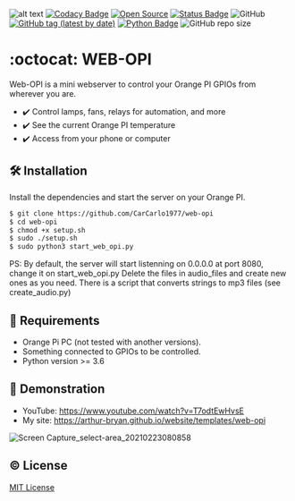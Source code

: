 ![alt text](https://github.com/arthur-bryan/web-opi/blob/master/static/images/facebook_cover_photo_2.png?raw=true)
[![Codacy Badge](https://app.codacy.com/project/badge/Grade/8535e91e982d46ac97af82dd3d179260)](https://www.codacy.com/gh/arthur-bryan/web-opi/dashboard?utm_source=github.com&amp;utm_medium=referral&amp;utm_content=arthur-bryan/web-opi&amp;utm_campaign=Badge_Grade)
[![Open Source](https://img.shields.io/badge/-Open%20Source-3066be?logo=Github&logoColor=white&link=https://github.com/arthur-bryan/pisco)](https://github.com/arthur-bryan/pisco)
[![Status Badge](	https://img.shields.io/badge/status-development-3066be)](https://github.com/arthur-bryan/web-opi)
![GitHub](https://img.shields.io/github/license/arthur-bryan/web-opi?color=blue)
[![GitHub tag (latest by date)](https://img.shields.io/github/v/tag/arthur-bryan/web-opi)](https://github.com/arthur-bryan/web-opi/tags)
[![Python Badge](https://img.shields.io/badge/-Python-3066be?logo=Python&logoColor=white&link=https://www.python.org/)](https://www.python.org/)
![GitHub repo size](https://img.shields.io/github/repo-size/arthur-bryan/web-opi)

# :octocat: WEB-OPI
Web-OPI is a mini webserver to control your Orange PI GPIOs from wherever you are.

-   :heavy_check_mark: Control lamps, fans, relays for automation, and more 
-   :heavy_check_mark: See the current Orange PI temperature 
-   :heavy_check_mark: Access from your phone or computer

## :hammer_and_wrench: Installation
Install the dependencies and start the server on your Orange PI.

```sh
$ git clone https://github.com/CarCarlo1977/web-opi
$ cd web-opi
$ chmod +x setup.sh
$ sudo ./setup.sh
$ sudo python3 start_web_opi.py
```
PS: By default, the server will start listenning on 0.0.0.0 at port 8080, change it on start_web_opi.py
Delete the files in audio_files and create new ones as you need.
There is a script that converts strings to mp3 files (see create_audio.py)

## :page_facing_up: Requirements
-   Orange Pi PC (not tested with another versions).
-   Something connected to GPIOs to be controlled.
-   Python version >= 3.6

## :movie_camera: Demonstration
-  YouTube: https://www.youtube.com/watch?v=T7odtEwHvsE
-  My site: https://arthur-bryan.github.io/website/templates/web-opi

![Screen Capture_select-area_20210223080858](https://user-images.githubusercontent.com/34891953/108835746-ab156f00-75ae-11eb-81b5-1a21d196d0c8.png)

## :copyright: License
[MIT License](https://github.com/arthur-bryan/web-opi/blob/master/LICENSE.md)
